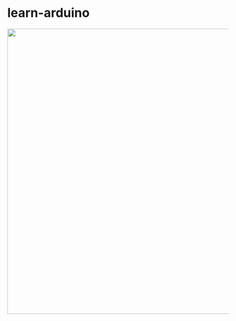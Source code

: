 
# learn-arduino
<img width="650" src="https://encrypted-tbn0.gstatic.com/images?q=tbn%3AANd9GcRa4LGpQXRFTr235jFI_alXxu8WOzuZyzz17Q&usqp=CAU">
